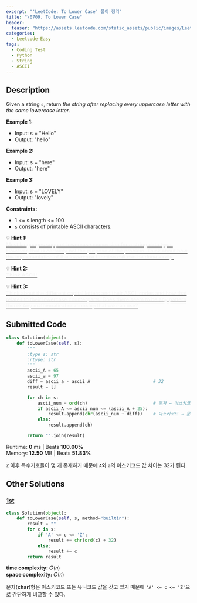 ```yaml
---
excerpt: "'LeetCode: To Lower Case' 풀이 정리"
title: "\0709. To Lower Case"
header:
  teaser: "https://assets.leetcode.com/static_assets/public/images/LeetCode_Sharing.png"
categories:
  - Leetcode-Easy
tags:
  - Coding Test
  - Python
  - String
  - ASCII
---
```


## <i class="fa-solid fa-file-lines"></i> Description

Given a string `s`, return *the string after replacing every uppercase letter with the same lowercase letter*.

**Example 1:**

- Input: s = "Hello"
- Output: "hello"

**Example 2:**

- Input: s = "here"
- Output: "here"

**Example 3:**

- Input: s = "LOVELY"
- Output: "lovely"

**Constraints:**

- 1 <= s.length <= 100
- `s` consists of printable ASCII characters.

💡 **Hint 1:**   
<u><span style="color:#F5F5F5">Most languages support lowercase conversion for a string data type. However, that is certainly not the purpose of the problem. Think about how the implementation of the lowercase function call can be done easily.</span></u>

💡 **Hint 2:**   
**<u><span style="color:#F5F5F5">Think ASCII!</span></u>**

💡 **Hint 3:**   
<u><span style="color:#F5F5F5">Think about the different capital letters and their ASCII codes and how that relates to their lowercase counterparts. Does there seem to be any pattern there? Any mathematical relationship that we can use?</span></u>

## <i class="fa-solid fa-cloud-arrow-up"></i> Submitted Code

```python
class Solution(object):
    def toLowerCase(self, s):
        """
        :type s: str
        :rtype: str
        """
        ascii_A = 65
        ascii_a = 97
        diff = ascii_a - ascii_A                        # 32
        result = []

        for ch in s:
            ascii_num = ord(ch)                         # 문자 → 아스키코드
            if ascii_A <= ascii_num <= (ascii_A + 25):
                result.append(chr(ascii_num + diff))    # 아스키코드 → 문자
            else:
                result.append(ch)

        return "".join(result)
```
<i class="fa-solid fa-clock"></i> Runtime: **0** ms \| Beats **100.00%**    
<i class="fa-solid fa-memory"></i> Memory: **12.50** MB \| Beats **51.83%**

`Z` 이후 특수기호들이 몇 개 존재하기 때문에 `A`와 `a`의 아스키코드 값 차이는 32가 된다.

## <i class="fa-solid fa-flask"></i> Other Solutions

### <a href="https://leetcode.com/problems/to-lower-case/solutions/7151253/python-convert-string-to-lowercase-built-7aph/" target="_blank">1st</a>

```python
class Solution(object):
    def toLowerCase(self, s, method="builtin"):
        result = ""
        for c in s:
            if 'A' <= c <= 'Z':
                result += chr(ord(c) + 32)
            else:
                result += c
        return result
```
<i class="fa-solid fa-clock"></i> **time complexity:** 𝑂(𝑛)    
<i class="fa-solid fa-memory"></i> **space complexity:** 𝑂(𝑛)           

문자(**char**)형은 아스키코드 또는 유니코드 값을 갖고 있기 때문에 `'A' <= c <= 'Z'`으로 간단하게 비교할 수 있다.